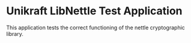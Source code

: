 # Unikraft LibNettle Test Application

This application tests the correct functioning of the nettle cryptographic
library.
